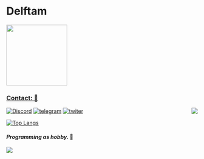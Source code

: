 # Delftam

<div align="left">
 <a href="https://github.com/delftam">
<img height="160em" src="https://github-readme-stats.vercel.app/api?username=delfteam&show_icons=true&theme=radical&include_all_commits=true&count_private=true"/>
 </div>

  ### **Contact:** 💼

[![Discord](https://img.icons8.com/color/40/35/discord-logo.svg)]()
[![telegram](https://img.icons8.com/color/40/35/telegram-app--v5.svg)](https://t.me/delfteam)
[![twiter](https://img.icons8.com/office/40/35/twitter.svg)](https://twitter.com/twosordsman)
 <a href="https://delfteam.github.io/opaip"/>
<img align="right" src="https://i.pinimg.com/originals/0d/f1/79/0df179f920ec3e360866037506e41397.gif" />
 
[![Top Langs](https://github-readme-stats.vercel.app/api/top-langs/?username=delfteam&layout=demo)](https://github.com/anuraghazra/github-readme-stats)

 
 
 #### *Programming as hobby.* 🎩 <a href="https://github.com/delfteam">
 
 <img align="left" src="https://i.pinimg.com/564x/73/5a/b1/735ab1e2dc56539076d3ab71253ad2ab.jpg"/>
 


